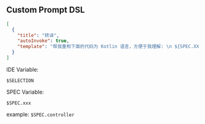 ## Custom Prompt DSL

```json
[
  {
    "title": "转译",
    "autoInvoke": true,
    "template": "帮我重构下面的代码为 Kotlin 语言，方便于我理解: \n ${SPEC.XXX} ${SELECTION}"
  }
]
```

IDE Variable:

```
$SELECTION 
```

SPEC Variable:

```
$SPEC.xxx 
```

example: `$SPEC.controller`
